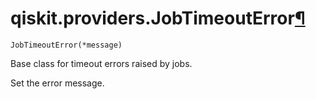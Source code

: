 # qiskit.providers.JobTimeoutError[¶](#qiskit-providers-jobtimeouterror "Permalink to this headline")

<span id="undefined" />

`JobTimeoutError(*message)`

Base class for timeout errors raised by jobs.

Set the error message.
